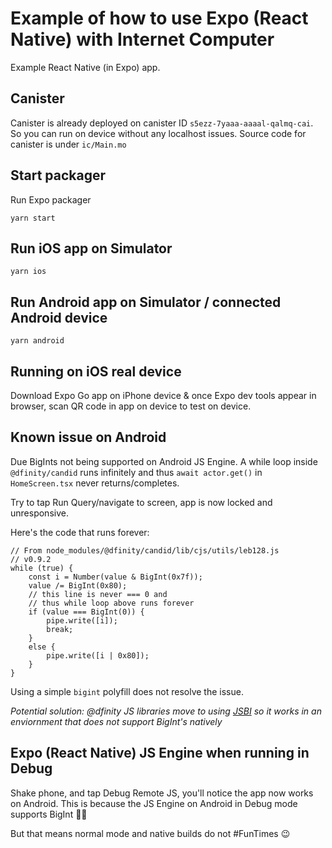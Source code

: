 # Example of how to use Expo (React Native) with Internet Computer

Example React Native (in Expo) app.

## Canister

Canister is already deployed on canister ID `s5ezz-7yaaa-aaaal-qalmq-cai`. So you can run on device without any localhost issues. Source code for canister is under `ic/Main.mo`

## Start packager

Run Expo packager
```
yarn start
```

## Run iOS app on Simulator
```
yarn ios
```

## Run Android app on Simulator / connected Android device
```
yarn android
```

## Running on iOS real device
Download Expo Go app on iPhone device & once Expo dev tools appear in browser, scan QR code in app on device to test on device.

## Known issue on Android

Due BigInts not being supported on Android JS Engine. A while loop inside `@dfinity/candid` runs infinitely and thus `await actor.get()` in `HomeScreen.tsx` never returns/completes.

Try to tap Run Query/navigate to screen, app is now locked and unresponsive.

Here's the code that runs forever:

```
// From node_modules/@dfinity/candid/lib/cjs/utils/leb128.js
// v0.9.2
while (true) {
    const i = Number(value & BigInt(0x7f));
    value /= BigInt(0x80);
    // this line is never === 0 and 
    // thus while loop above runs forever
    if (value === BigInt(0)) {
        pipe.write([i]);
        break;
    }
    else {
        pipe.write([i | 0x80]);
    }
}
```

Using a simple `bigint` polyfill does not resolve the issue.

*Potential solution: @dfinity JS libraries move to using [JSBI](https://github.com/GoogleChromeLabs/jsbi) so it works in an enviornment that does not support BigInt's natively*

## Expo (React Native) JS Engine when running in Debug

Shake phone, and tap Debug Remote JS, you'll notice the app now works on Android. This is because the JS Engine on Android in Debug mode supports BigInt 🤦‍♂️

But that means normal mode and native builds do not #FunTimes 😉